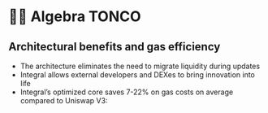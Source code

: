 # 🧑‍🔬 Algebra TONCO

## Architectural benefits and gas efficiency

* The architecture eliminates the need to migrate liquidity during updates
* Integral allows external developers and DEXes to bring innovation into life
* Integral’s optimized core saves 7-22% on gas costs on average compared to Uniswap V3:

